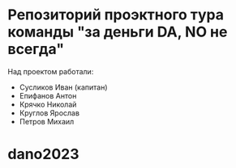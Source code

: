 # Репозиторий проэктного тура команды "за деньги DA, NO не всегда"


Над проектом работали:
- Сусликов Иван (капитан)
- Епифанов Антон
- Крячко Николай
- Круглов Ярослав
- Петров Михаил
# dano2023
